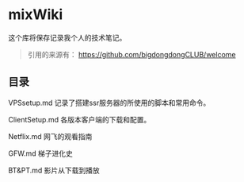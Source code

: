 # mixWiki

这个库将保存记录我个人的技术笔记。

> 引用的来源有：
> https://github.com/bigdongdongCLUB/welcome

## 目录

VPSsetup.md    记录了搭建ssr服务器的所使用的脚本和常用命令。

ClientSetup.md 各版本客户端的下载和配置。

Netflix.md     网飞的观看指南

GFW.md    梯子进化史

BT&PT.md    影片从下载到播放
